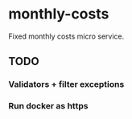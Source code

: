 # monthly-costs
Fixed monthly costs micro service.

## TODO

### Validators + filter exceptions
### Run docker as https
